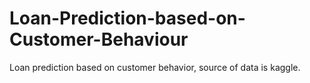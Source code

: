 # Loan-Prediction-based-on-Customer-Behaviour
Loan prediction based on customer behavior, source of data is kaggle. 
